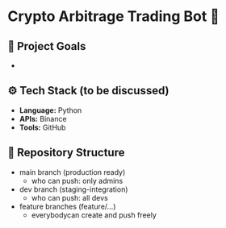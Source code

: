 # Crypto Arbitrage Trading Bot 🚀


## 📌 Project Goals
-  

## ⚙️ Tech Stack (to be discussed)
- **Language:** Python
- **APIs:** Binance
- **Tools:** GitHub

## 📂 Repository Structure
- main branch (production ready)
    - who can push: only admins
- dev branch (staging-integration)
    - who can push: all devs
- feature branches (feature/...)
    - everybodycan create and push freely
